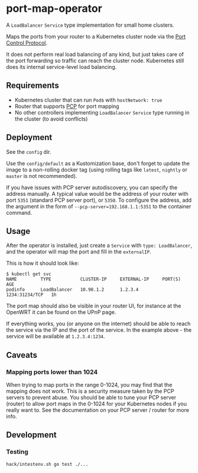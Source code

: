 # port-map-operator

A `LoadBalancer` `Service` type implementation for small home clusters.

Maps the ports from your router to a Kubernetes cluster node
via the [Port Control Protocol](https://tools.ietf.org/html/rfc6887).

It does not perform real load balancing of any kind, but just takes care of
the port forwarding so traffic can reach the cluster node.
Kubernetes still does its internal service-level load balancing.

## Requirements

- Kubernetes cluster that can run `Pod`s with `hostNetwork: true`
- Router that supports [PCP](https://tools.ietf.org/html/rfc6887)
  for port mapping
- No other controllers implementing `LoadBalancer` `Service` type running in
  the cluster (to avoid conflicts)

## Deployment

See the `config` dir.

Use the `config/default` as a Kustomization base, don't forget to update the
image to a non-rolling docker tag (using rolling tags like `latest`, `nightly`
or `master` is not recommended).

If you have issues with PCP server autodiscovery, you can specify the address
manually. A typical value would be the address of your router with port `5351`
(standard PCP server port), or `5350`.
To configure the address, add the argument in the form of
`--pcp-server=192.168.1.1:5351` to the container command.

## Usage

After the operator is installed, just create a `Service` with
`type: LoadBalancer`, and the operator will map the port and fill in the
`externalIP`.

This is how it should look like:

```shell
$ kubectl get svc
NAME         TYPE           CLUSTER-IP     EXTERNAL-IP     PORT(S)          AGE
podinfo      LoadBalancer   10.98.1.2      1.2.3.4         1234:31234/TCP   1h
```

The port map should also be visible in your router UI, for instance at
the OpenWRT it can be found on the UPnP page.

If everything works, you (or anyone on the internet) should be able to reach
the service via the IP and the port of the service.
In the example above - the service will be available at `1.2.3.4:1234`.

## Caveats

### Mapping ports lower than 1024

When trying to map ports in the range 0-1024, you may find that the mapping does
not work. This is a security measure taken by the PCP servers to prevent abuse.
You should be able to tune your PCP server (router) to allow port maps in
the 0-1024 for your Kubernetes nodes if you really want to.
See the documentation on your PCP server / router for more info.

## Development

### Testing

```bash
hack/intestenv.sh go test ./...
```
